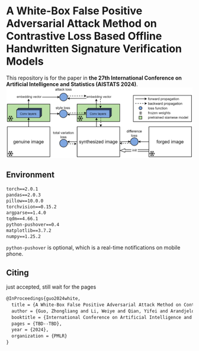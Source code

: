 # A White-Box False Positive Adversarial Attack Method on Contrastive Loss Based Offline Handwritten Signature Verification Models
This repository is for the paper in **the 27th International Conference on Artificial Intelligence and Statistics (AISTATS 2024)**.
![](arch.png)
## Environment
```
torch==2.0.1
pandas==2.0.3
pillow==10.0.0
torchvision==0.15.2
argparse==1.4.0
tqdm==4.66.1
python-pushover==0.4
matplotlib==3.7.2
numpy==1.25.2
```
`python-pushover` is optional, which is a real-time notifications on mobile phone.
## Citing
just accepted, still wait for the pages
```latex
@InProceedings{guo2024white,
  title = {A White-Box False Positive Adversarial Attack Method on Contrastive Loss Based Offline Handwritten Signature Verification Models},
  author = {Guo, Zhongliang and Li, Weiye and Qian, Yifei and Arandjelovi{\'c}, Ognjen and Fang, Lei},
  booktitle = {International Conference on Artificial Intelligence and Statistics},
  pages = {TBD--TBD},
  year = {2024},
  organization = {PMLR}
}
```
